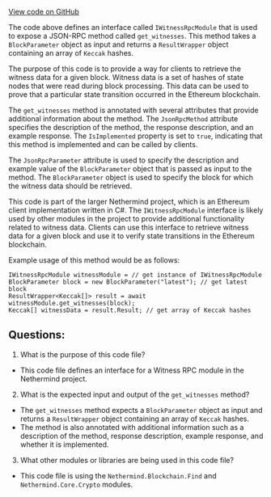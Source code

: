 [View code on GitHub](https://github.com/NethermindEth/nethermind/src/Nethermind/Nethermind.JsonRpc/Modules/Witness/IWitnessRpcModule.cs)

The code above defines an interface called `IWitnessRpcModule` that is used to expose a JSON-RPC method called `get_witnesses`. This method takes a `BlockParameter` object as input and returns a `ResultWrapper` object containing an array of `Keccak` hashes. 

The purpose of this code is to provide a way for clients to retrieve the witness data for a given block. Witness data is a set of hashes of state nodes that were read during block processing. This data can be used to prove that a particular state transition occurred in the Ethereum blockchain. 

The `get_witnesses` method is annotated with several attributes that provide additional information about the method. The `JsonRpcMethod` attribute specifies the description of the method, the response description, and an example response. The `IsImplemented` property is set to `true`, indicating that this method is implemented and can be called by clients. 

The `JsonRpcParameter` attribute is used to specify the description and example value of the `BlockParameter` object that is passed as input to the method. The `BlockParameter` object is used to specify the block for which the witness data should be retrieved. 

This code is part of the larger Nethermind project, which is an Ethereum client implementation written in C#. The `IWitnessRpcModule` interface is likely used by other modules in the project to provide additional functionality related to witness data. Clients can use this interface to retrieve witness data for a given block and use it to verify state transitions in the Ethereum blockchain. 

Example usage of this method would be as follows:

```
IWitnessRpcModule witnessModule = // get instance of IWitnessRpcModule
BlockParameter block = new BlockParameter("latest"); // get latest block
ResultWrapper<Keccak[]> result = await witnessModule.get_witnesses(block);
Keccak[] witnessData = result.Result; // get array of Keccak hashes
```
## Questions: 
 1. What is the purpose of this code file?
- This code file defines an interface for a Witness RPC module in the Nethermind project.

2. What is the expected input and output of the `get_witnesses` method?
- The `get_witnesses` method expects a `BlockParameter` object as input and returns a `ResultWrapper` object containing an array of `Keccak` hashes.
- The method is also annotated with additional information such as a description of the method, response description, example response, and whether it is implemented.

3. What other modules or libraries are being used in this code file?
- This code file is using the `Nethermind.Blockchain.Find` and `Nethermind.Core.Crypto` modules.